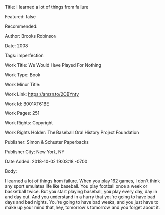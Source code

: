 Title: I learned a lot of things from failure

Featured: false

Recommended: 

Author: Brooks Robinson

Date: 2008

Tags: imperfection

Work Title: We Would Have Played For Nothing

Work Type: Book

Work Minor Title:  

Work Link: https://amzn.to/2OBYnty

Work Id:  B001XT61BE

Work Pages:  251

Work Rights:  Copyright

Work Rights Holder:  The Baseball Oral History Project Foundation

Publisher:  Simon & Schuster Paperbacks

Publisher City:  New York, NY

Date Added: 2018-10-03 19:03:18 -0700

Body:

I learned a lot of things from failure. When you play 162 games, I don't think any sport emulates life like baseball. You play football once a week or basketball twice. But you start playing baseball, you play every day, day in and day out. And you understand in a hurry that you're going to have bad days and bad nights. You're going to have bad weeks, and you just have to make up your mind that, hey, tomorrow's tomorrow, and you forget about it. 


